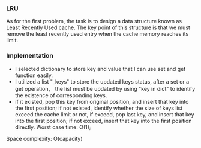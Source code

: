 ### LRU

As for the first problem, the task is to design a data structure known as Least Recently Used cache. The key point of this structure is that we must remove the least recently used entry when the cache memory reaches its limit.

### Implementation

- I selected dictionary to store key and value that I can use set and get function easily.
- I utilized a list "_keys" to store the updated keys status, after a set or a get operation， the list must be updated by using "key in dict" to identify the existence of corresponding keys.
- if it existed, pop this key from original position, and insert that key into the first position; if not existed, identify whether the size of keys list exceed the cache limit or not, if exceed, pop last key, and insert that key into the first position; if not exceed, insert that key into the first position directly.
Worst case time: O(1);

Space complexity: O(capacity)
